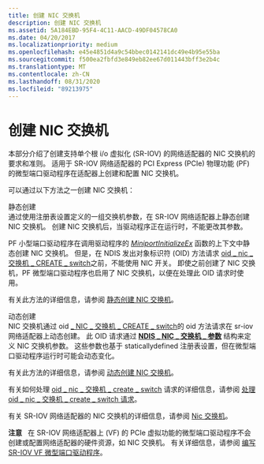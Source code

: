 ```yaml
---
title: 创建 NIC 交换机
description: 创建 NIC 交换机
ms.assetid: 5A184EBD-95F4-4C11-AACD-49DF04578CA0
ms.date: 04/20/2017
ms.localizationpriority: medium
ms.openlocfilehash: e45e4851d4a9c54bbec0142141dc49e4b95e55ba
ms.sourcegitcommit: f500ea2fbfd3e849eb82ee67d011443bff3e2b4c
ms.translationtype: MT
ms.contentlocale: zh-CN
ms.lasthandoff: 08/31/2020
ms.locfileid: "89213975"
---
```

# <a name="creating-a-nic-switch"></a>创建 NIC 交换机


本部分介绍了创建支持单个根 i/o 虚拟化 (SR-IOV) 的网络适配器的 NIC 交换机的要求和准则。 适用于 SR-IOV 网络适配器的 PCI Express (PCIe) 物理功能 (PF) 的微型端口驱动程序在适配器上创建和配置 NIC 交换机。

可以通过以下方法之一创建 NIC 交换机：

<a href="" id="static-creation"></a>静态创建  
通过使用注册表设置定义的一组交换机参数，在 SR-IOV 网络适配器上静态创建 NIC 交换机。 创建 NIC 交换机后，当驱动程序正在运行时，不能更改其参数。

PF 小型端口驱动程序在调用驱动程序的 [*MiniportInitializeEx*](/windows-hardware/drivers/ddi/ndis/nc-ndis-miniport_initialize) 函数的上下文中静态创建 NIC 交换机。 但是，在 NDIS 发出对象标识符 (OID) 方法请求 [oid \_ nic \_ 交换机 \_ CREATE \_ switch](./oid-nic-switch-create-switch.md)之前，不能使用 NIC 开关。 即使之前创建了 NIC 交换机，PF 微型端口驱动程序也启用了 NIC 交换机，以便在处理此 OID 请求时使用。

有关此方法的详细信息，请参阅 [静态创建 NIC 交换机](static-creation-of-a-nic-switch.md)。

<a href="" id="dynamic-creation"></a>动态创建  
NIC 交换机通过 oid [ \_ NIC \_ 交换机 \_ CREATE \_ switch](./oid-nic-switch-create-switch.md)的 oid 方法请求在 sr-iov 网络适配器上动态创建。 此 OID 请求通过 [**NDIS \_ NIC \_ 交换机 \_ 参数**](/windows-hardware/drivers/ddi/ntddndis/ns-ntddndis-_ndis_nic_switch_parameters) 结构来定义 NIC 交换机参数。 这些参数也基于 staticallydefined 注册表设置，但在微型端口驱动程序运行时可能会动态变化。

有关此方法的详细信息，请参阅 [动态创建 NIC 交换机](dynamic-creation-of-a-nic-switch.md)。

有关如何处理 [oid \_ nic \_ 交换机 \_ create \_ switch](./oid-nic-switch-create-switch.md) 请求的详细信息，请参阅 [处理 oid \_ nic \_ 交换机 \_ create \_ switch 请求](handling-the-oid-nic-switch-create-switch-request.md)。

有关 SR-IOV 网络适配器的 NIC 交换机的详细信息，请参阅 [Nic 交换机](nic-switches.md)。

**注意**   在 SR-IOV 网络适配器上 (VF) 的 PCIe 虚拟功能的微型端口驱动程序不会创建或配置网络适配器的硬件资源，如 NIC 交换机。 有关详细信息，请参阅 [编写 SR-IOV VF 微型端口驱动程序](writing-sr-iov-vf-miniport-drivers.md)。

 

 

